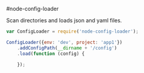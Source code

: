 #node-config-loader

Scan directories and loads json and yaml files.

``` javascript
var ConfigLoader = require('node-config-loader');

ConfigLoader({env: 'dev', project: 'app1'})
	.addConfigPath(__dirname + '/config')
	.load(function (config) {
		
	});
```

